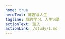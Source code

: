 ```yaml
---
home: true
heroText: 博客与人生
tagline: 我的学习、人生记录
actionText: 进入
actionLink: /study/1.md
---
```


<!-- <ClientOnly>
  <BottomData/>
</ClientOnly> -->
